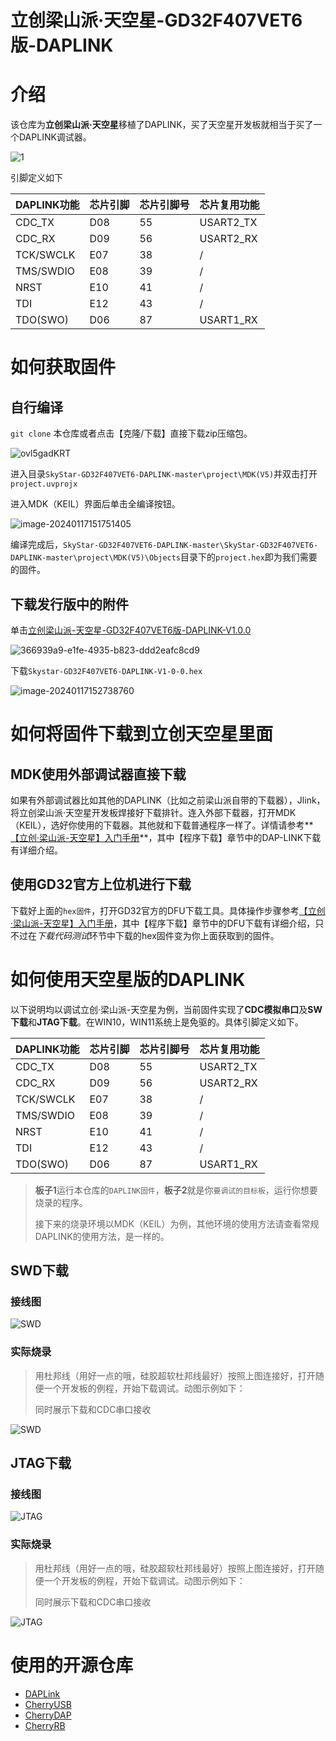 # 立创梁山派·天空星-GD32F407VET6版-DAPLINK

# 介绍

该仓库为**立创梁山派·天空星**移植了DAPLINK，买了天空星开发板就相当于买了一个DAPLINK调试器。

![1](./images/1.jpg)

引脚定义如下

| DAPLINK功能 | 芯片引脚 | 芯片引脚号 | 芯片复用功能 |
| ----------- | -------- | ---------- | ------------ |
| CDC_TX      | D08      | 55         | USART2_TX    |
| CDC_RX      | D09      | 56         | USART2_RX    |
| TCK/SWCLK   | E07      | 38         | /            |
| TMS/SWDIO   | E08      | 39         | /            |
| NRST        | E10      | 41         | /            |
| TDI         | E12      | 43         | /            |
| TDO(SWO)    | D06      | 87         | USART1_RX    |

# 如何获取固件

## 自行编译

`git clone` 本仓库或者点击【克隆/下载】直接下载zip压缩包。

![ovl5gadKRT](./images/ovl5gadKRT.jpg)

进入目录`SkyStar-GD32F407VET6-DAPLINK-master\project\MDK(V5)`并双击打开`project.uvprojx`

进入MDK（KEIL）界面后单击全编译按钮。

![image-20240117151751405](./images/image-20240117151751405.png)

编译完成后，`SkyStar-GD32F407VET6-DAPLINK-master\SkyStar-GD32F407VET6-DAPLINK-master\project\MDK(V5)\Objects`目录下的`project.hex`即为我们需要的固件。

## 下载发行版中的附件

单击[立创梁山派-天空星-GD32F407VET6版-DAPLINK-V1.0.0](https://gitee.com/lcsc/SkyStar-GD32F407VET6-DAPLINK/releases/tag/V1.0.0)

![366939a9-e1fe-4935-b823-ddd2eafc8cd9](./images/366939a9-e1fe-4935-b823-ddd2eafc8cd9.jpeg)

下载`Skystar-GD32F407VET6-DAPLINK-V1-0-0.hex`

![image-20240117152738760](./images/image-20240117152738760.png)

# 如何将固件下载到立创天空星里面

## MDK使用外部调试器直接下载

如果有外部调试器比如其他的DAPLINK（比如之前梁山派自带的下载器），Jlink，将立创梁山派·天空星开发板焊接好下载排针。连入外部下载器，打开MDK（KEIL），选好你使用的下载器。其他就和下载普通程序一样了。详情请参考**[【立创·梁山派-天空星】入门手册](https://lceda001.feishu.cn/wiki/Zawdwg0laig3Qnk2XuxcKrQRn2g)**，其中【程序下载】章节中的DAP-LINK下载有详细介绍。

## 使用GD32官方上位机进行下载

下载好上面的`hex固件`，打开GD32官方的DFU下载工具。具体操作步骤参考[【立创·梁山派-天空星】入门手册](https://lceda001.feishu.cn/wiki/Zawdwg0laig3Qnk2XuxcKrQRn2g)，其中【程序下载】章节中的DFU下载有详细介绍，只不过在*下载代码测试*环节中下载的hex固件变为你上面获取到的固件。

# 如何使用天空星版的DAPLINK

以下说明均以调试立创·梁山派-天空星为例，当前固件实现了**CDC模拟串口**及**SW下载**和**JTAG下载**。在WIN10，WIN11系统上是免驱的。具体引脚定义如下。

| DAPLINK功能 | 芯片引脚 | 芯片引脚号 | 芯片复用功能 |
| ----------- | -------- | ---------- | ------------ |
| CDC_TX      | D08      | 55         | USART2_TX    |
| CDC_RX      | D09      | 56         | USART2_RX    |
| TCK/SWCLK   | E07      | 38         | /            |
| TMS/SWDIO   | E08      | 39         | /            |
| NRST        | E10      | 41         | /            |
| TDI         | E12      | 43         | /            |
| TDO(SWO)    | D06      | 87         | USART1_RX    |

> **板子1**运行本仓库的`DAPLINK固件`，**板子2**就是你`要调试的目标板`，运行你想要烧录的程序。
>
> 接下来的烧录环境以MDK（KEIL）为例，其他环境的使用方法请查看常规DAPLINK的使用方法，是一样的。

## SWD下载

### 接线图

![SWD](./images/SWD.png)

### 实际烧录

> 用杜邦线（用好一点的哦，硅胶超软杜邦线最好）按照上图连接好，打开随便一个开发板的例程，开始下载调试。动图示例如下：
>
> 同时展示下载和CDC串口接收

![SWD](./images/SWD.gif)

## JTAG下载

### 接线图

![JTAG](./images/JTAG.png)

### 实际烧录

> 用杜邦线（用好一点的哦，硅胶超软杜邦线最好）按照上图连接好，打开随便一个开发板的例程，开始下载调试。动图示例如下：
>
> 同时展示下载和CDC串口接收

![JTAG](./images/JTAG.gif)

# 使用的开源仓库

* [DAPLink](https://github.com/ARMmbed/DAPLink)
* [CherryUSB](https://github.com/cherry-embedded/CherryUSB)
* [CherryDAP](https://github.com/cherry-embedded/CherryDAP)
* [CherryRB](https://github.com/cherry-embedded/CherryRB)